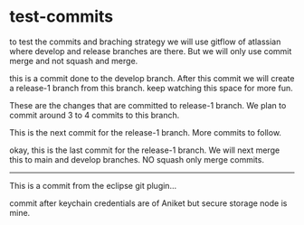 # test-commits
to test the commits and braching strategy
we will use gitflow of atlassian where develop and release branches are there. But we will only use commit merge and not squash and merge.

this is a commit done to the develop branch. After this commit we will create a release-1 branch from this branch. keep watching this space for more fun. 

These are the changes that are committed to release-1 branch. We plan to commit around 3 to 4 commits to this branch. 

This is the next commit for the release-1 branch. More commits to follow. 

okay, this is the last commit for the release-1 branch. We will next merge this to main and develop branches. NO squash only merge commits. 


-------
This is a commit from the eclipse git plugin...

commit after keychain credentials are of Aniket but secure storage node is mine.
